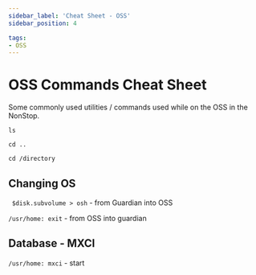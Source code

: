 ```yaml
---
sidebar_label: 'Cheat Sheet - OSS'
sidebar_position: 4

tags:
- OSS
---
```


# OSS Commands Cheat Sheet

Some commonly used utilities / commands used while on the OSS in the NonStop.

```ls```

```cd ..```

```cd /directory```

## Changing OS
``` $disk.subvolume > osh``` - from Guardian into OSS

```/usr/home: exit``` - from OSS into guardian


## Database - MXCI
``` /usr/home: mxci ``` - start 

